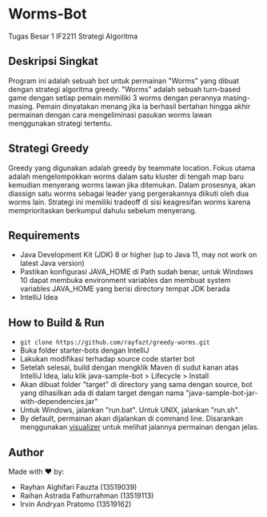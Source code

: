 # Worms-Bot
Tugas Besar 1 IF2211 Strategi Algoritma

## Deskripsi Singkat
Program ini adalah sebuah bot untuk permainan "Worms" yang dibuat dengan strategi algoritma greedy. "Worms" adalah sebuah turn-based game dengan setiap pemain memiliki 3 worms dengan perannya masing-masing. Pemain dinyatakan menang jika ia berhasil bertahan hingga akhir permainan dengan cara mengeliminasi pasukan worms lawan menggunakan strategi tertentu.

## Strategi Greedy
Greedy yang digunakan adalah greedy by teammate location. Fokus utama adalah mengelompokkan worms dalam satu kluster di tengah map baru kemudian menyerang worms lawan jika ditemukan. Dalam prosesnya, akan diassign satu worms sebagai leader yang pergerakannya diikuti oleh dua worms lain. Strategi ini memiliki tradeoff di sisi keagresifan worms karena memprioritaskan berkumpul dahulu sebelum menyerang.

## Requirements
* Java Development Kit (JDK) 8 or higher (up to Java 11, may not work on latest Java version)
* Pastikan konfigurasi JAVA_HOME di Path sudah benar, untuk Windows 10 dapat membuka environment variables dan membuat system variables JAVA_HOME yang berisi directory tempat JDK berada
* IntelliJ Idea

## How to Build & Run
* ``` git clone https://github.com/rayfazt/greedy-worms.git ```
* Buka folder starter-bots dengan IntelliJ
* Lakukan modifikasi terhadap source code starter bot
* Setelah selesai, build dengan mengklik Maven di sudut kanan atas IntelliJ Idea, lalu klik java-sample-bot > Lifecycle > Install
* Akan dibuat folder "target" di directory yang sama dengan source, bot yang dihasilkan ada di dalam target dengan nama "java-sample-bot-jar-with-dependencies.jar"
* Untuk Windows, jalankan "run.bat". Untuk UNIX, jalankan "run.sh".
* By default, permainan akan dijalankan di command line. Disarankan menggunakan [visualizer](https://github.com/dlweatherhead/entelect-challenge-2019-visualiser/releases/tag/v1.0f1) untuk melihat jalannya permainan dengan jelas.

## Author
Made with :heart: by:
* Rayhan Alghifari Fauzta (13519039)
* Raihan Astrada Fathurrahman (13519113)
* Irvin Andryan Pratomo (13519162)
